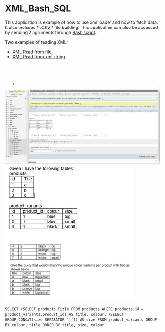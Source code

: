 # XML_Bash_SQL
This application is example of how to use xml loader and how to fetch data. It also includes * *.CSV* * file building.
This application can also be accessed by sending 2 agruments through [Bash script](docs/script.sh).

Two examples of reading XML:
- [XML Read from file](index.php)
- [XML Read from xml string](indexstring.php)
\
\
\
\
\
\

<img src="phpmyadmin-persons.png" alt="Database data"/>
<img src="task.png" alt="Task"/>

``` SELECT (SELECT products.Title FROM products WHERE products.id = product_variants.product_id) AS title, colour, (SELECT GROUP_CONCAT(size SEPARATOR '|')) AS size FROM product_variants GROUP BY colour, title ORDER BY title, size, colour ```
